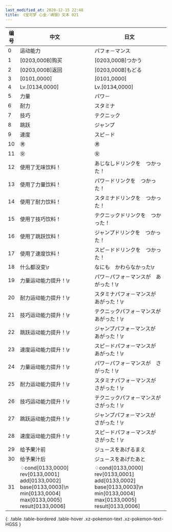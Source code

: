 ```yaml
---
last_modified_at: 2020-12-15 22:48
title: 《宝可梦 心金／魂银》文本 021
---
```

| 编号 | 中文 | 日文 |
| ---- | ---- | ---- |
| 0 | 运动能力 | パフォ－マンス |
| 1 | [0203,000B]购买 | [0203,000B]つかう |
| 2 | [0203,000B]返回 | [0203,000B]もどる |
| 3 | [0101,0000] | [0101,0000] |
| 4 | Lv.[0134,0000] | Lv.[0134,0000] |
| 5 | 力量 | パワ－ |
| 6 | 耐力 | スタミナ |
| 7 | 技巧 | テクニック |
| 8 | 跳跃 | ジャンプ |
| 9 | 速度 | スピ－ド |
| 10 | ㊚ | ㊚ |
| 11 | ㊛ | ㊛ |
| 12 | 使用了无味饮料！ | あじなしドリンクを　つかった！ |
| 13 | 使用了力量饮料！ | パワ－ドリンクを　つかった！ |
| 14 | 使用了耐力饮料！ | スタミナドリンクを　つかった！ |
| 15 | 使用了技巧饮料！ | テクニックドリンクを　つかった！ |
| 16 | 使用了跳跃饮料！ | ジャンプドリンクを　つかった！ |
| 17 | 使用了速度饮料！ | スピ－ドドリンクを　つかった！ |
| 18 | 什么都没变\r | なにも　かわらなかった\r |
| 19 | 力量运动能力提升！\r | パワ－パフォ－マンスが　あがった！\r |
| 20 | 耐力运动能力提升！\r | スタミナパフォ－マンスが　あがった！\r |
| 21 | 技巧运动能力提升！\r | テクニックパフォ－マンスが　あがった！\r |
| 22 | 跳跃运动能力提升！\r | ジャンプパフォ－マンスが　あがった！\r |
| 23 | 速度运动能力提升！\r | スピ－ドパフォ－マンスが　あがった！\r |
| 24 | 力量运动能力提升！\r | パワ－パフォ－マンスが　さがった！\r |
| 25 | 耐力运动能力提升！\r | スタミナパフォ－マンスが　さがった！\r |
| 26 | 技巧运动能力提升！\r | テクニックパフォ－マンスが　さがった！\r |
| 27 | 跳跃运动能力提升！\r | ジャンプパフォ－マンスが　さがった！\r |
| 28 | 速度运动能力提升！\r | スピ－ドパフォ－マンスが　さがった！\r |
| 29 | 给予果汁前 | ジュ－スをあげるまえ |
| 30 | 给予果汁后 | ジュ－スをあげたあと |
| 31 | ♢cond[0133,0000] rev[0133,0001] add[0133,0002] base[0133,0003]\n min[0133,0004] max[0133,0005] result[0133,0006] | ♢cond[0133,0000] rev[0133,0001] add[0133,0002] base[0133,0003]\n min[0133,0004] max[0133,0005] result[0133,0006] |
{: .table .table-bordered .table-hover .xz-pokemon-text .xz-pokemon-text-HGSS }